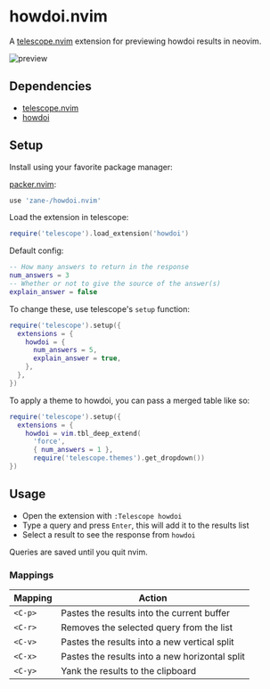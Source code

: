 # howdoi.nvim

A [telescope.nvim](https://github.com/nvim-telescope/telescope.nvim) extension for previewing howdoi results in neovim.

![preview](https://user-images.githubusercontent.com/6345012/172274791-4dfb5655-ec44-4233-abfc-f01fb6f22c6a.gif)

## Dependencies

- [telescope.nvim](https://github.com/nvim-telescope/telescope.nvim)
- [howdoi](https://github.com/gleitz/howdoi)

## Setup

Install using your favorite package manager:

[packer.nvim](https://github.com/wbthomason/packer.nvim):

```lua
use 'zane-/howdoi.nvim'
```

Load the extension in telescope:

```lua
require('telescope').load_extension('howdoi')
```

Default config:

```lua
-- How many answers to return in the response
num_answers = 3
-- Whether or not to give the source of the answer(s)
explain_answer = false
```

To change these, use telescope's `setup` function:

```lua
require('telescope').setup({
  extensions = {
    howdoi = {
      num_answers = 5,
      explain_answer = true,
    },
  },
})
```

To apply a theme to howdoi, you can pass a merged table like so:

```lua
require('telescope').setup({
  extensions = {
    howdoi = vim.tbl_deep_extend(
      'force',
      { num_answers = 1 },
      require('telescope.themes').get_dropdown())
})
```

## Usage

- Open the extension with `:Telescope howdoi`
- Type a query and press `Enter`, this will add it to the results list
- Select a result to see the response from `howdoi`

Queries are saved until you quit nvim.

### Mappings

| Mapping | Action                                         |
|---------|------------------------------------------------|
| `<C-p>` | Pastes the results into the current buffer     |
| `<C-r>` | Removes the selected query from the list       |
| `<C-v>` | Pastes the results into a new vertical split   |
| `<C-x>` | Pastes the results into a new horizontal split |
| `<C-y>` | Yank the results to the clipboard              |
